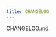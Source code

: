 ```yaml
---
title: CHANGELOG
---
```


[CHANGELOG.md](https://github.com/babakfp/mdx-svelte/blob/main/CHANGELOG.md).
